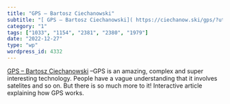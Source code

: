 ```yaml
---
title: "GPS – Bartosz Ciechanowski"
subtitle: "[ GPS – Bartosz Ciechanowski]( https://ciechanow.ski/gps/?utm_source=abyteofcodingnewsletter) –GPS i..."
category: "1"
tags: ["1033", "1154", "2381", "2380", "1979"]
date: "2022-12-27"
type: "wp"
wordpress_id: 4332
---
```

[ GPS – Bartosz Ciechanowski]( https://ciechanow.ski/gps/?utm_source=abyteofcodingnewsletter) –GPS is an amazing, complex and super interesting technology. People have a vague understanding that it involves satelites and so on. But there is so much more to it! Interactive article explaining how GPS works.